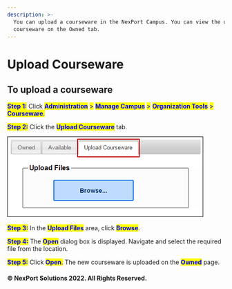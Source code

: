 ```yaml
---
description: >-
  You can upload a courseware in the NexPort Campus. You can view the uploaded
  courseware on the Owned tab.
---
```


# Upload Courseware

## **To upload a courseware**

<mark style="color:blue;">**Step 1:**</mark>  Click <mark style="color:blue;">**Administration**</mark> <mark style="color:blue;"></mark><mark style="color:blue;">></mark> <mark style="color:blue;"></mark><mark style="color:blue;">**Manage Campus**</mark> <mark style="color:blue;"></mark><mark style="color:blue;">></mark> <mark style="color:blue;"></mark><mark style="color:blue;">**Organization Tools**</mark> <mark style="color:blue;"></mark><mark style="color:blue;">></mark> <mark style="color:blue;"></mark><mark style="color:blue;">**Courseware**</mark><mark style="color:blue;">.</mark>

<mark style="color:blue;">**Step 2:**</mark>  Click the <mark style="color:blue;">**Upload Courseware**</mark> tab.

![](/.gitbook/assets/Upload_Courseware.png)

<mark style="color:blue;">**Step 3:**</mark>  In the <mark style="color:blue;">**Upload Files**</mark> area, click <mark style="color:blue;">**Browse**</mark>.

<mark style="color:blue;">**Step 4:**</mark>  The <mark style="color:blue;">**Open**</mark> dialog box is displayed. Navigate and select the required file from the location.

<mark style="color:blue;">**Step 5:**</mark>  Click <mark style="color:blue;">**Open**</mark><mark style="color:blue;">.</mark>  The new courseware is uploaded on the <mark style="color:blue;">**Owned**</mark> page.

#### © NexPort Solutions 2022. All Rights Reserved.
